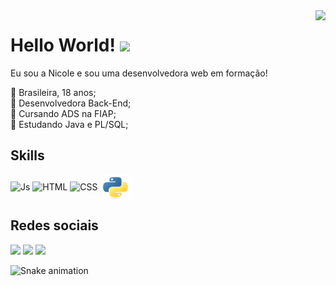 <img align="right" height="520em" src="https://user-images.githubusercontent.com/107057243/190283821-671cb3b2-cb4c-48c1-a943-90baa9f74d45.gif">

<h1 align="left">Hello World! <img width="30" src="https://user-images.githubusercontent.com/107057243/190282040-24a03503-d311-4919-8c6e-c1a29c1e72e4.gif"></h1>


<p> Eu sou a Nicole e sou uma desenvolvedora web em formação! </p>

🌿 Brasileira, 18 anos; <br>
🌿 Desenvolvedora Back-End; <br>
🌿 Cursando ADS na FIAP; <br>
🌿 Estudando Java e PL/SQL; <br>

## Skills
<div>
  <img align="center" alt="Js" height="40" width="50" src="https://cdn.jsdelivr.net/gh/devicons/devicon/icons/mysql/mysql-original.svg">
  <img align="center" alt="HTML" height="40" width="50" src="https://cdn.jsdelivr.net/gh/devicons/devicon/icons/java/java-original.svg">
  <img align="center" alt="CSS" height="40" width="50" src="https://cdn.jsdelivr.net/gh/devicons/devicon/icons/spring/spring-original.svg">
  <img align="center" alt="Python" height="40" width="50" src="https://raw.githubusercontent.com/devicons/devicon/master/icons/python/python-original.svg">
  
</div>
  
  ##
 
 ## Redes sociais
<div> 
  <a href="https://instagram.com/n.espns" target="_blank"><img src="https://img.shields.io/badge/Instagram-E4405F?style=for-the-badge&logo=instagram&logoColor=white" target="_blank"></a>
  <a href = "mailto:nicoleespinosactt@gmail.com"><img src="https://img.shields.io/badge/Gmail-D14836?style=for-the-badge&logo=gmail&logoColor=white" target="_blank"></a>
  <a href="https://www.linkedin.com/in/nicole-espinosa-bba1a4237/" target="_blank"><img src="https://img.shields.io/badge/LinkedIn-0077B5?style=for-the-badge&logo=linkedin&logoColor=white" target="_blank"></a> 
 
</div>

![Snake animation](https://github.com/nicoleespinosa/nicoleespinosa/blob/output/github-contribution-grid-snake.svg)
